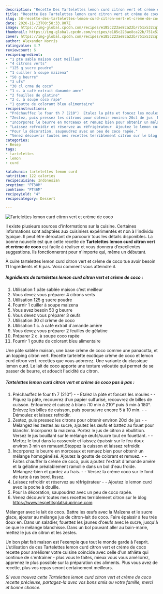 ```yaml
---
description: "Recette Des Tartelettes lemon curd citron vert et crème de coco"
title: "Recette Des Tartelettes lemon curd citron vert et crème de coco"
slug: 58-recette-des-tartelettes-lemon-curd-citron-vert-et-creme-de-coco
date: 2020-11-13T00:58:33.807Z
image: https://img-global.cpcdn.com/recipes/e185c223ae8ca22b/751x532cq70/tartelettes-lemon-curd-citron-vert-et-creme-de-coco-photo-principale-de-la-recette.jpg
thumbnail: https://img-global.cpcdn.com/recipes/e185c223ae8ca22b/751x532cq70/tartelettes-lemon-curd-citron-vert-et-creme-de-coco-photo-principale-de-la-recette.jpg
cover: https://img-global.cpcdn.com/recipes/e185c223ae8ca22b/751x532cq70/tartelettes-lemon-curd-citron-vert-et-creme-de-coco-photo-principale-de-la-recette.jpg
author: Alexander Norris
ratingvalue: 4.7
reviewcount: 6
recipeingredient:
- "1 pte sable maison cest meilleur"
- "4 citrons verts"
- "125 g sucre poudre"
- "1 cuiller à soupe maizena"
- "50 g beurre"
- "3 ufs"
- "30 cl crme de coco"
- "1 c. à café extrait damande amre"
- "2 feuilles de glatine"
- "2 c. à soupe coco rape"
- "1 goutte de colorant bleu alimentaire"
recipeinstructions:
- "Préchauffez le four th 7 (210°)  Etalez la pâte et foncez les moules  Piquez la pâte, recouvrez d’un papier sulfurisé, recouvrez de billes de cuisson. Enfournez et cuisez à blanc :10 min à 210° puis 5 min à 180°. Enlevez les billes de cuisson, puis poursuivre encore 5 à 10 min.  Démoulez et laissez refroidir."
- "Zestez, puis pressez les citrons pour obtenir environ 20cl de jus  Mélangez les zestes au sucre, ajoutez les œufs et battez au fouet pour blanchir. Incorporez la maizena. Portez le jus de citron à ébullition. Versez le jus bouillant sur le mélange œufs/sucre tout en fouettant.  Mettez le tout dans la casserole et laissez épaissir sur le feu doux environ 3 min en remuant.Stoppez la cuisson et laissez refroidir."
- "Incorporez le beurre en morceaux et remuez bien pour obtenir un mélange homogénéisé. Ajoutez la goutte de colorant et remuez.  Faites chauffer la crème de coco, puis ajoutez l&#39;extrait d&#39;amande amère et la gélatine préalablement ramollie dans un bol d&#39;eau froide. Mélangez-bien et gardez au frais.  Versez la crème coco sur le fond de tarte à ras bord, lissez."
- "Laissez refroidir et réservez au réfrigérateur  Ajoutez le lemon curd avec la poche à douille."
- "Pour la décoration, saupoudrez avec un peu de coco rapée."
- "Venez découvrir toutes mes recettes terriblement citron sur le blog https://www.lespetitsplatsduprince.com"
categories:
- Resep
tags:
- tartelettes
- lemon
- curd

katakunci: tartelettes lemon curd 
nutrition: 122 calories
recipecuisine: Indonesian
preptime: "PT30M"
cooktime: "PT46M"
recipeyield: "4"
recipecategory: Dessert

---
```



![Tartelettes lemon curd citron vert et crème de coco](https://img-global.cpcdn.com/recipes/e185c223ae8ca22b/751x532cq70/tartelettes-lemon-curd-citron-vert-et-creme-de-coco-photo-principale-de-la-recette.jpg)

Il existe plusieurs sources d'informations sur la cuisine. Certaines informations sont adaptées aux cuisiniers expérimentés et non à l'individu typique. Il peut être déroutant de parcourir tous les détails disponibles. La bonne nouvelle est que cette recette de <strong> Tartelettes lemon curd citron vert et crème de coco </strong> est facile à réaliser et vous donnera d’excellentes suggestions. Ils fonctionneront pour n'importe qui, même un débutant.

<!--inarticleads1-->

À cuire tartelettes lemon curd citron vert et crème de coco tue avoir besoin 11 Ingrédients et 6 pas. Voici comment vous atteindre il.

##### Ingrédients de tartelettes lemon curd citron vert et crème de coco :

1. Utilisation 1 pâte sablée maison c’est meilleur
1. Vous devez vous préparer 4 citrons verts
1. Utilisation 125 g sucre poudre
1. Fournir 1 cuiller à soupe maizena
1. Vous avez besoin 50 g beurre
1. Vous devez vous préparer 3 œufs
1. Utilisation 30 cl crème de coco
1. Utilisation 1 c. à café extrait d&#39;amande amère
1. Vous devez vous préparer 2 feuilles de gélatine
1. Préparer 2 c. à soupe coco rapée
1. Fournir 1 goutte de colorant bleu alimentaire


Une pâte sablée maison, une base crème de coco comme une panacotta, et un topping citron vert. Recette tartelette exotique crème de coco et lemon curd citron vert. recettes que vous adorerez. Une variante du classique lemon curd. Le lait de coco apporte une texture veloutée qui permet de se passer de beurre, et adoucit l&#39;acidité du citron. 

<!--inarticleads2-->

##### Tartelettes lemon curd citron vert et crème de coco pas à pas :

1. Préchauffez le four th 7 (210°) -  - Etalez la pâte et foncez les moules -  - Piquez la pâte, recouvrez d’un papier sulfurisé, recouvrez de billes de cuisson. Enfournez et cuisez à blanc :10 min à 210° puis 5 min à 180°. Enlevez les billes de cuisson, puis poursuivre encore 5 à 10 min. -  - Démoulez et laissez refroidir.
1. Zestez, puis pressez les citrons pour obtenir environ 20cl de jus -  - Mélangez les zestes au sucre, ajoutez les œufs et battez au fouet pour blanchir. Incorporez la maizena. Portez le jus de citron à ébullition. Versez le jus bouillant sur le mélange œufs/sucre tout en fouettant. -  - Mettez le tout dans la casserole et laissez épaissir sur le feu doux environ 3 min en remuant.Stoppez la cuisson et laissez refroidir.
1. Incorporez le beurre en morceaux et remuez bien pour obtenir un mélange homogénéisé. Ajoutez la goutte de colorant et remuez. -  - Faites chauffer la crème de coco, puis ajoutez l&#39;extrait d&#39;amande amère et la gélatine préalablement ramollie dans un bol d&#39;eau froide. Mélangez-bien et gardez au frais. -  - Versez la crème coco sur le fond de tarte à ras bord, lissez.
1. Laissez refroidir et réservez au réfrigérateur -  - Ajoutez le lemon curd avec la poche à douille.
1. Pour la décoration, saupoudrez avec un peu de coco rapée.
1. Venez découvrir toutes mes recettes terriblement citron sur le blog https://www.lespetitsplatsduprince.com


Mélanger avec le lait de coco. Battre les œufs avec la Maïzena et le sucre glace, ajouter au mélange jus de citron-lait de coco. Faire épaissir à feu très doux en. Dans un saladier, fouettez les jaunes d&#39;oeufs avec le sucre, jusqu&#39;à ce que le mélange blanchisse. Dans un bol pouvant aller au bain-marie, mettez le jus de citron et les zestes. 

<!--inarticleads1-->

<p>
Un bon plat fait maison est l'exemple que tout le monde garde à l'esprit. L'utilisation de ces Tartelettes lemon curd citron vert et crème de coco recette pour améliorer votre cuisine coïncide avec celle d'un athlète qui continue de s'entraîner - plus vous le faites, mieux vous vous améliorez, apprenez le plus possible sur la préparation des aliments. Plus vous avez de recette, plus vos repas seront certainement meilleurs.
</p>

<p>
<i>Si vous trouvez cette Tartelettes lemon curd citron vert et crème de coco recette précieuse, partagez-la avec vos bons amis ou votre famille, merci et bonne chance.</i>
</p>
